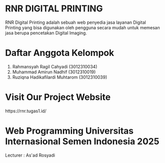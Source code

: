 <h1>RNR DIGITAL PRINTING</h1>
<p>RNR Digital Printing adalah sebuah web penyedia jasa layanan Digital Printing yang bisa digunakan oleh pengguna secara mudah untuk memesan jasa berupa pencetakan Digital Imaging.<p>

<h1>Daftar Anggota Kelompok</h1>  
<ol>
    <li>Rahmansyah Ragil Cahyadi (3012310034)</li>
    <li>Muhammad Amirun Nadhif (3012310019)</li>
    <li>Ruziqna Hadikafilardi Muhtarom (3012310039)</li>
</ol>

<h1>Visit Our Project Website</h1>
<p>https://rnr.tugas1.id/</p>

<h1>Web Programming Universitas Internasional Semen Indonesia 2025</h1>
<p>Lecturer : As'ad Rosyadi</p>
